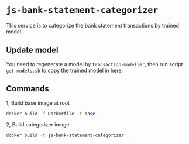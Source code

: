 # `js-bank-statement-categorizer`

This service is to categorize the bank statement transactions by trained model.

## Update model

You need to regenerate a model by `transaction-modeller`, then run script `get-models.sh` to copy the trained model in here.

## Commands

1, Build base image at root

```sh
docker build -f Dockerfile -t base .
```

2, Build categorizer image

```sh
docker build -t js-bank-statement-categorizer .
```
